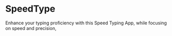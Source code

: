 # SpeedType
Enhance your typing proficiency with this Speed Typing App, while focusing on speed and precision,
